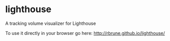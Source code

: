 # lighthouse
A tracking volume visualizer for Lighthouse

To use it directly in your browser go here:
http://rbrune.github.io/lighthouse/
